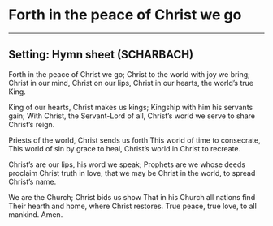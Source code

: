 # Forth in the peace of Christ we go

***

## Setting: Hymn sheet (SCHARBACH)

Forth in the peace of Christ we go;
Christ to the world with joy we bring;
Christ in our mind, Christ on our lips,
Christ in our hearts, the world’s true King.

King of our hearts, Christ makes us kings;
Kingship with him his servants gain;
With Christ, the Servant-Lord of all,
Christ’s world we serve to share Christ’s reign.

Priests of the world, Christ sends us forth
This world of time to consecrate,
This world of sin by grace to heal,
Christ’s world in Christ to recreate.

Christ’s are our lips, his word we speak;
Prophets are we whose deeds proclaim
Christ truth in love, that we may be
Christ in the world, to spread Christ’s name.

We are the Church; Christ bids us show
That in his Church all nations find
Their hearth and home, where Christ restores.
True peace, true love, to all mankind. Amen.
